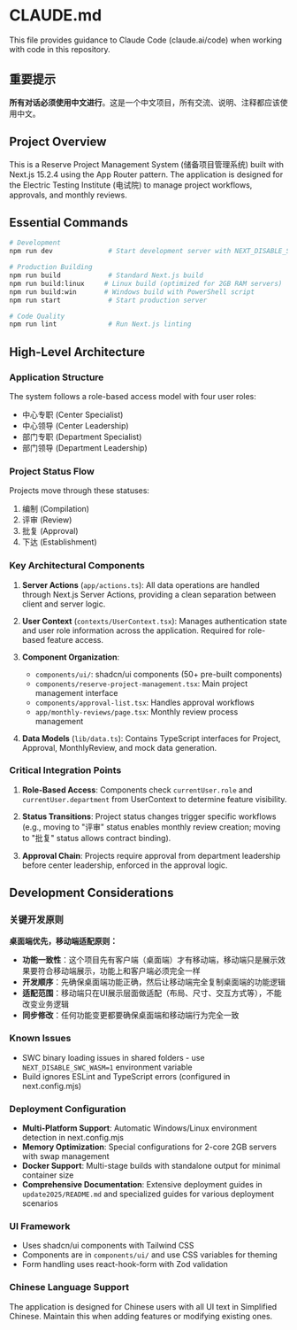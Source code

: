 # CLAUDE.md

This file provides guidance to Claude Code (claude.ai/code) when working with code in this repository.

## 重要提示

**所有对话必须使用中文进行**。这是一个中文项目，所有交流、说明、注释都应该使用中文。

## Project Overview

This is a Reserve Project Management System (储备项目管理系统) built with Next.js 15.2.4 using the App Router pattern. The application is designed for the Electric Testing Institute (电试院) to manage project workflows, approvals, and monthly reviews.

## Essential Commands

```bash
# Development
npm run dev              # Start development server with NEXT_DISABLE_SWC_WASM=1 prefix if SWC issues occur

# Production Building
npm run build            # Standard Next.js build
npm run build:linux     # Linux build (optimized for 2GB RAM servers)
npm run build:win       # Windows build with PowerShell script
npm run start            # Start production server

# Code Quality
npm run lint             # Run Next.js linting
```

## High-Level Architecture

### Application Structure
The system follows a role-based access model with four user roles:
- 中心专职 (Center Specialist)
- 中心领导 (Center Leadership)
- 部门专职 (Department Specialist)  
- 部门领导 (Department Leadership)

### Project Status Flow
Projects move through these statuses:
1. 编制 (Compilation)
2. 评审 (Review)
3. 批复 (Approval)
4. 下达 (Establishment)

### Key Architectural Components

1. **Server Actions** (`app/actions.ts`): All data operations are handled through Next.js Server Actions, providing a clean separation between client and server logic.

2. **User Context** (`contexts/UserContext.tsx`): Manages authentication state and user role information across the application. Required for role-based feature access.

3. **Component Organization**:
   - `components/ui/`: shadcn/ui components (50+ pre-built components)
   - `components/reserve-project-management.tsx`: Main project management interface
   - `components/approval-list.tsx`: Handles approval workflows
   - `app/monthly-reviews/page.tsx`: Monthly review process management

4. **Data Models** (`lib/data.ts`): Contains TypeScript interfaces for Project, Approval, MonthlyReview, and mock data generation.

### Critical Integration Points

1. **Role-Based Access**: Components check `currentUser.role` and `currentUser.department` from UserContext to determine feature visibility.

2. **Status Transitions**: Project status changes trigger specific workflows (e.g., moving to "评审" status enables monthly review creation; moving to "批复" status allows contract binding).

3. **Approval Chain**: Projects require approval from department leadership before center leadership, enforced in the approval logic.

## Development Considerations

### 关键开发原则

**桌面端优先，移动端适配原则：**
- **功能一致性**：这个项目先有客户端（桌面端）才有移动端，移动端只是展示效果要符合移动端展示，功能上和客户端必须完全一样
- **开发顺序**：先确保桌面端功能正确，然后让移动端完全复制桌面端的功能逻辑
- **适配范围**：移动端只在UI展示层面做适配（布局、尺寸、交互方式等），不能改变业务逻辑
- **同步修改**：任何功能变更都要确保桌面端和移动端行为完全一致

### Known Issues
- SWC binary loading issues in shared folders - use `NEXT_DISABLE_SWC_WASM=1` environment variable
- Build ignores ESLint and TypeScript errors (configured in next.config.mjs)

### Deployment Configuration
- **Multi-Platform Support**: Automatic Windows/Linux environment detection in next.config.mjs
- **Memory Optimization**: Special configurations for 2-core 2GB servers with swap management
- **Docker Support**: Multi-stage builds with standalone output for minimal container size
- **Comprehensive Documentation**: Extensive deployment guides in `update2025/README.md` and specialized guides for various deployment scenarios

### UI Framework
- Uses shadcn/ui components with Tailwind CSS
- Components are in `components/ui/` and use CSS variables for theming
- Form handling uses react-hook-form with Zod validation

### Chinese Language Support
The application is designed for Chinese users with all UI text in Simplified Chinese. Maintain this when adding features or modifying existing ones.